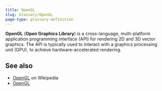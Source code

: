 ```yaml
---
title: OpenGL
slug: Glossary/OpenGL
page-type: glossary-definition
---
```




**OpenGL** (**Open Graphics Library**) is a cross-language, multi-platform application programming interface (API) for rendering 2D and 3D vector graphics. The API is typically used to interact with a graphics processing unit (GPU), to achieve hardware-accelerated rendering.

## See also

- [OpenGL](https://en.wikipedia.org/wiki/OpenGL) on Wikipedia
- [OpenGL](https://www.opengl.org/)
